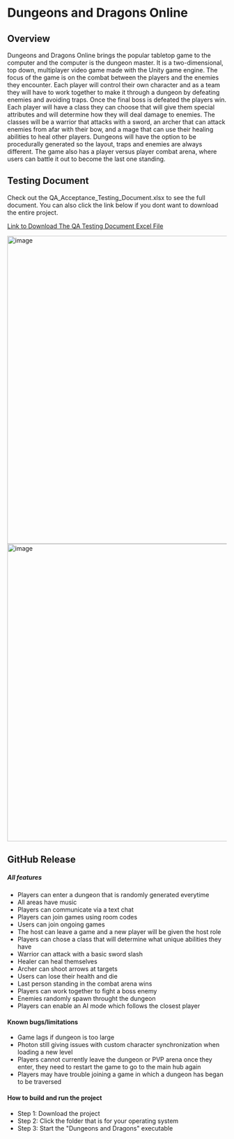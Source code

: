 # Dungeons and Dragons Online
## Overview
Dungeons and Dragons Online brings the popular tabletop game to the computer and the computer is the dungeon master. It is a two-dimensional, top down, multiplayer video game made with the Unity game engine. The focus of the game is on the combat between the players and the enemies they encounter. Each player will control their own character and as a team they will have to work together to make it through a dungeon by defeating enemies and avoiding traps. Once the final boss is defeated the players win. Each player will have a class they can choose that will give them special attributes and will determine how they will deal damage to enemies. The classes will be a warrior that attacks with a sword, an archer that can attack enemies from afar with their bow, and a mage that can use their healing abilities to heal other players. Dungeons will have the option to be procedurally generated so the layout, traps and enemies are always different. The game also has a player versus player combat arena, where users can battle it out to become the last one standing.
## Testing Document

Check out the QA_Acceptance_Testing_Document.xlsx to see the full document. You can also click the link below if you dont want to download the entire project.

[Link to Download The QA Testing Document Excel File](https://github.com/Capstone-Projects-2022-Fall/capstone-project-dungeons-and-dragons-online/files/10008901/QA_Acceptance_Testing_Document.xlsx)

<img width="707" alt="image" src="https://user-images.githubusercontent.com/78548481/201815674-03a08a56-9181-4e3d-a801-6d7e0cd5e423.png">
<img width="683" alt="image" src="https://user-images.githubusercontent.com/78548481/201815711-80ffff8d-5f80-43fc-91df-7027ed76bac7.png">

## GitHub Release

#####  All features
- Players can enter a dungeon that is randomly generated everytime
- All areas have music
- Players can communicate via a text chat
- Players can join games using room codes
- Users can join ongoing games
- The host can leave a game and a new player will be given the host role
- Players can chose a class that will determine what unique abilities they have
- Warrior can attack with a basic sword slash
- Healer can heal themselves
- Archer can shoot arrows at targets
- Users can lose their health and die
- Last person standing in the combat arena wins
- Players can work together to fight a boss enemy
- Enemies randomly spawn throught the dungeon
- Players can enable an AI mode which follows the closest player

####  Known bugs/limitations
- Game lags if dungeon is too large
- Photon still giving issues with custom character synchronization when loading a new level
- Players cannot currently leave the dungeon or PVP arena once they enter, they need to restart the game to go to the main hub again
- Players may have trouble joining a game in which a dungeon has began to be traversed

####  How to build and run the project
- Step 1: Download the project
- Step 2: Click the folder that is for your operating system
- Step 3: Start the "Dungeons and Dragons" executable
